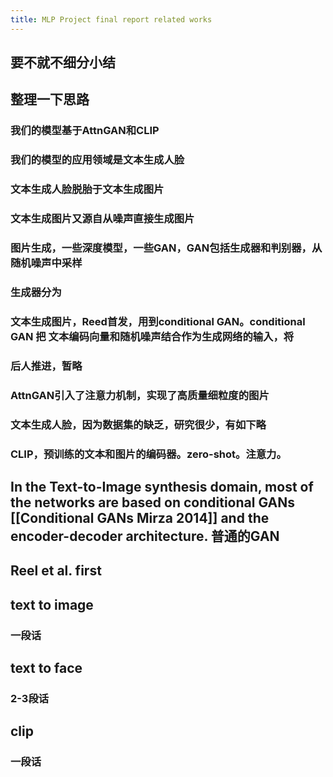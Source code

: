 ```yaml
---
title: MLP Project final report related works
---
```


## 要不就不细分小结
## 整理一下思路
### 我们的模型基于AttnGAN和CLIP
### 我们的模型的应用领域是文本生成人脸
### 文本生成人脸脱胎于文本生成图片
### 文本生成图片又源自从噪声直接生成图片
### 图片生成，一些深度模型，一些GAN，GAN包括生成器和判别器，从随机噪声中采样
### 生成器分为
### 文本生成图片，Reed首发，用到conditional GAN。conditional GAN 把 文本编码向量和随机噪声结合作为生成网络的输入，将
### 后人推进，暂略
### AttnGAN引入了注意力机制，实现了高质量细粒度的图片
### 文本生成人脸，因为数据集的缺乏，研究很少，有如下略
### CLIP，预训练的文本和图片的编码器。zero-shot。注意力。
###
## In the Text-to-Image synthesis domain, most of the networks are based on conditional GANs [[Conditional GANs Mirza 2014]] and the encoder-decoder architecture. 普通的GAN
## Reel et al. first
## text to image
### 一段话
## text to face
### 2-3段话
## clip
### 一段话
